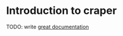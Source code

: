 # Introduction to craper

TODO: write [great documentation](http://jacobian.org/writing/what-to-write/)
